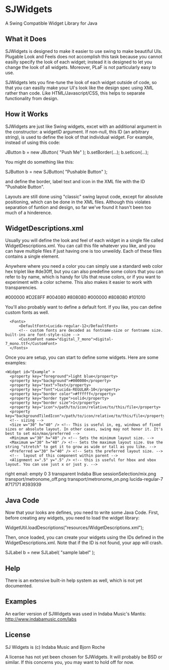 SJWidgets
=========

A Swing Compatible Widget Library for Java

What it Does
------------

SJWidgets is designed to make it easier to use swing to make beautiful UIs. Plugable Look and Feels does
not accomplish this task because you cannot easilly specify the look of each widget; instead it is designed
to let you change the look of all widgets. Moreover, PLaF is not particularly easy to use.

SJWidgets lets you fine-tune the look of each widget outside of code, so that you can
easilly make your UI's look like the design spec using XML rather than code. Like HTML/Javascript/CSS, this
helps to separate functionality from design.

How it Works
------------

SJWidgets are just like Swing widgets, excet with an additional argument in the constructor: a widgetID
argument. If non-null, this ID (an arbitrary string), is used to define the look of that individual widget.
For example, instead of using this code:

   JButton b = new JButton( "Push Me" );
   b.setBorder(...);
   b.setIcon(...);

You might do something like this:

   SJButton b = new SJButton( "Pushable Button" );

and define the border, label text and icon in the XML file with the ID "Pushable Button".

Layouts are still done using "classic" swing layout code, except for absolute positioning, which can be done
in the XML files. Although this violates separation of funtion and design, so far we've found it hasn't been
too much of a hinderence.


WidgetDescriptions.xml
----------------------

Usually you will define the look and feel of each widget in a single file called WidgetDescriptions.xml.
You can call this file whatever you like, and you can have multiple files if just having one is too
unweildy. Each of these files contains a single <Widgets /> element.

Anywhere where you need a color
you can simply use a standard web color hex triplet like #de30ff, but you can also predefine some colors
that you can refer to by name, which is handy for UIs that reuse colors, or if you want to experiment with
a color scheme. This also makes it easier to work with transparencies.

  <Widgets>
      <Colors>
         <Color name="transparent" alpha="0">#000000</Color>
         <Color name="light blue">#D2E8FF</Color>
         <Color name="dark blue">#004080</Color>
         <Color name="translucent" alpha=".5">#808080</Color>
         <Color name="21 percent black" alpha=".21">#000000</Color>
         <Color name="50 percent" alpha=".5">#808080</Color>
         <Color name="shading color" alpha=".7">#101010</Color>
      </Colors>

You'll also probably want to define a default font. If you like, you can define custom fonts as well.

      <Fonts>
          <DefaultFont>Lucida-regular-12</DefaultFont>
          <!-- custom fonts are decoded as fontname-size or fontname size. built-ins are font-style-size -->
          <CustomFont name="digital_7_mono">digital-7_mono.ttf</CustomFont>
      </Fonts>

Once you are setup, you can start to define some widgets. Here are some examples:

    <Widget id="Example" >
      <property key="foreground">light blue</property>
      <property key="background">#000000</property>
      <property key="text">Text</property>
      <property key="font">Lucida-REGULAR-10</property>
      <property key="border color">#ffffff</property>
      <property key="border type">solid</property>
      <property key="border size">1</property>
      <property key="icon">/path/to/icon/relative/to/this/file</property>
      <property key="backgroundTiledIcon">/path/to/icon/relative/to/this/file</property>
      <!-- sizing -->
      <Size w="30" h="40" /> <!-- This is useful in, eg, windows of fixed sizes or absolute layout. In other cases, swing may not honor it. It's best to set min/max/preferred -->
      <Minimum w="30" h="40" /> <!-- Sets the minimum layout size. -->
      <Maximum w="30" h="40" /> <!-- Sets the maximum layout size. Use the string "stretch" to get it to grow as wide or tall as you like. -->
      <Preferred w="30" h="40" /> <!-- Sets the preferred layout size. -->
      <!--  layout of this component within parent -->
      <Alignment x=".5" y=".5" /> <!-- this is useful for hbox and vbox layout. You can use just x or just y. -->
   </Widget>
   <Widget id="sample label">
       <property key="horizontal alignment">right</property>
       <property key="text">email:</property>
       <property key="border type">empty</property>
       <property key="border size">0 3</property>
    </Widget>
    <Widget id="sample with icon">
        <property key="background">transparent</property>
        <property key="foreground">Indaba Blue</property>
        <property key="icon">sessionSelection/mix.png</property>
    </Widget>
   <Widget id="sample with multiple icons">
       <property key="icon">transport/metronome_off.png</property>
       <property key="selected icon">transport/metronome_on.png</property>
   </Widget>
   <Widget id="sample with gradient">
      <property key="font">lucida-regular-7</property>
      <property key="gradient top">#717171</property>
      <property key="gradient bottom">#393939</property>
   </Widget>


Java Code
---------

Now that your looks are defines, you need to write some Java Code. First, before creating any widgets, you
need to load the widget library:

   WidgetUtil.loadDescriptions("resources/WidgetDescriptions.xml");

Then, once loaded, you can create your widgets using the IDs defined in the WidgetDescriptions.xml. Note that
if the ID is not found, your app will crash.

   SJLabel b = new SJLabel( "sample label" );


Help
----

There is an extensive built-in help system as well, which is not yet documented.


Examples
--------

An earlier version of SJWidgets was used in Indaba Music's Mantis: http://www.indabamusic.com/labs


License
-------

SJ Widgets is (c) Indaba Music and Bjorn Roche

A license has not yet been chosen for SJWidgets. It will probably be BSD or similar. If this concerns you,
you may want to hold off for now.
